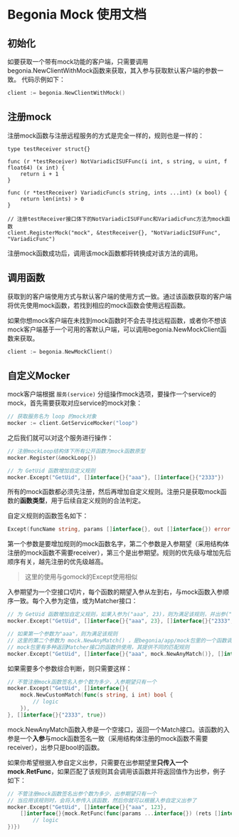 # Begonia Mock 使用文档

## 初始化

如要获取一个带有mock功能的客户端，只需要调用begonia.NewClientWithMock函数来获取，其入参与获取默认客户端的参数一致。
代码示例如下：

```go
client := begonia.NewClientWithMock()
```

## 注册mock

注册mock函数与注册远程服务的方式是完全一样的，规则也是一样的：

```gomC
type testReceiver struct{}

func (r *testReceiver) NotVariadicISUFFunc(i int, s string, u uint, f float64) (x int) {
	return i + 1
}

func (r *testReceiver) VariadicFunc(s string, ints ...int) (x bool) {
	return len(ints) > 0
}

// 注册testReceiver接口体下的NotVariadicISUFFunc和VariadicFunc方法为mock函数
client.RegisterMock("mock", &testReceiver{}, "NotVariadicISUFFunc", "VariadicFunc")
```

注册mock函数成功后，调用该mock函数都将转换成对该方法的调用。

## 调用函数

获取到的客户端使用方式与默认客户端的使用方式一致。通过该函数获取的客户端将优先使用mock函数，若找到相应的mock函数会使用远程函数。

如果你想mock客户端在未找到mock函数时不会去寻找远程函数，或者你不想该mock客户端基于一个可用的客默认户端，可以调用begonia.NewMockClient函数来获取。

```go
client := begonia.NewMockClient()
```

## 自定义Mocker

mock客户端根据 `服务(service)` 分组操作mock选项，要操作一个service的mock，首先需要获取对应service的mock对象：

```go
// 获取服务名为 loop 的mock对象
mocker := client.GetServiceMocker("loop")
```

之后我们就可以对这个服务进行操作：

```go
// 注册mockLoop结构体下所有公开函数为mock函数原型
mocker.Register(&mockLoop{})

// 为 GetUid 函数增加自定义规则
mocker.Except("GetUid", []interface{}{"aaa"}, []interface{}{"2333"})
```

所有的mock函数都必须先注册，然后再增加自定义规则。注册只是获取mock函数的**函数类型**，用于后续自定义规则的合法判定。

自定义规则的函数签名如下：

```go
Except(funcName string, params []interface{}, out []interface{}) error
```

第一个参数是要增加规则的mock函数名字，第二个参数是入参期望（采用结构体注册的mock函数不需要receiver），第三个是出参期望。规则的优先级与增加先后顺序有关，越先注册的优先级越高。

> 这里的使用与gomock的Except使用相似

入参期望为一个空接口切片，每个函数的期望入参从左到右，与mock函数入参顺序一致。每个入参为定值，或为Matcher接口：

```go
// 为 GetUid 函数增加自定义规则，如果入参为("aaa", 23)，则为满足该规则，并出参("2333", true)
mocker.Except("GetUid", []interface{}{"aaa", 23}, []interface{}{"2333", true})

// 如果第一个参数为"aaa"，则为满足该规则
// 这里的第二个参数为 mock.NewAnyMatch() ，是begonia/app/mock包里的一个函数调用，其返回一个Match接口，表示任何参数都满足
// mock包里有多种返回Matcher接口的函数供使用，其提供不同的匹配规则
mocker.Except("GetUid", []interface{}{"aaa", mock.NewAnyMatch()}, []interface{}{"2333", true})
```

如果需要多个参数综合判断，则只需要这样：

```go
// 不管注册mock函数签名入参个数为多少，入参期望只有一个
mocker.Except("GetUid", []interface{}{
    mock.NewCustomMatch(func(s string, i int) bool {
        // logic
    }),
}, []interface{}{"2333", true})
```

mock.NewAnyMatch函数入参是一个空接口，返回一个Match接口。该函数的入参是一个**入参**与mock函数签名一致（采用结构体注册的mock函数不需要receiver），出参只是bool的函数。

如果你希望根据入参自定义出参，只需要在出参期望里**只传入一个mock.RetFunc**，如果匹配了该规则其会调用该函数并将返回值作为出参，例子如下：

```go
// 不管注册mock函数签名出参个数为多少，出参期望只有一个
// 当应用该规则时，会将入参传入该函数，然后你就可以根据入参自定义出参了
mocker.Except("GetUid", []interface{}{"aaa", 123}, 
    []interface{}{mock.RetFunc(func(params ...interface{}) (rets []interface{}, err error) {
        // logic
})})
```


